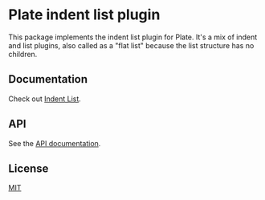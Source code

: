 
# Plate indent list plugin

This package implements the indent list plugin for Plate.
It's a mix of indent and list plugins, also called as a "flat list"
because the list structure has no children.

## Documentation

Check out [Indent List](https://plate.udecode.io/docs/plugins/indent-list).

## API

See the [API documentation](https://plate-api.udecode.io/globals.html). 

## License

[MIT](../../../LICENSE)
